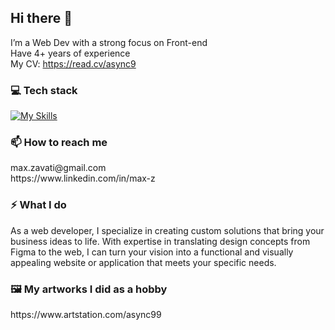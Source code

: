 ## Hi there 👋

I’m a Web Dev with a strong focus on Front-end<br/>
Have 4+ years of experience <br/>
My CV: https://read.cv/async9

### 💻 Tech stack

[![My Skills](https://skillicons.dev/icons?i=js,ts,react,redux,next,css,sass,vite,node,strapi)](https://skillicons.dev)


### 📫 How to reach me

<div>
  max.zavati@gmail.com
  <br />
  https://www.linkedin.com/in/max-z
</div>


### ⚡ What I do 

As a web developer, I specialize in creating custom solutions that bring your business ideas to life. With expertise in translating design concepts from Figma to the web, I can turn your vision into a functional and visually appealing website or application that meets your specific needs.
<br />

  
### 🖼️ My artworks I did as a hobby
<div>
  https://www.artstation.com/async99
</div>
